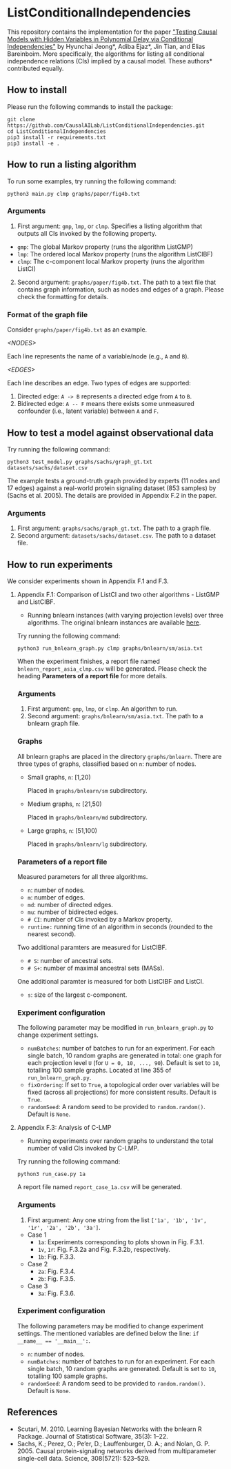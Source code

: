 # ListConditionalIndependencies

This repository contains the implementation for the paper ["Testing Causal Models with Hidden Variables in Polynomial Delay via Conditional Independencies"](https://causalai.net/r117.pdf) by Hyunchai Jeong\*, Adiba Ejaz\*, Jin Tian, and Elias Bareinboim. More specifically, the algorithms for listing all conditional independence relations (CIs) implied by a causal model.
These authors\* contributed equally.

## How to install

Please run the following commands to install the package:

```
git clone https://github.com/CausalAILab/ListConditionalIndependencies.git
cd ListConditionalIndependencies
pip3 install -r requirements.txt
pip3 install -e .
```

## How to run a listing algorithm

To run some examples, try running the following command:

```
python3 main.py clmp graphs/paper/fig4b.txt
```

### Arguments

1. First argument: `gmp`, `lmp`, or `clmp`. Specifies a listing algorithm that outputs all CIs invoked by the following property.
- `gmp`: The global Markov property (runs the algorithm ListGMP)
- `lmp`: The ordered local Markov property (runs the algorithm ListCIBF)
- `clmp`: The c-component local Markov property (runs the algorithm ListCI)

2. Second argument: `graphs/paper/fig4b.txt`. The path to a text file that contains graph information, such as nodes and edges of a graph. Please check the formatting for details.

### Format of the graph file

Consider `graphs/paper/fig4b.txt` as an example.

*&#60;NODES&#62;*

Each line represents the name of a variable/node (e.g., `A` and `B`).

*&#60;EDGES&#62;*

Each line describes an edge. Two types of edges are supported:

1. Directed edge: `A -> B` represents a directed edge from `A` to `B`.
2. Bidirected edge: `A -- F` means there exists some unmeasured confounder (i.e., latent variable) between `A` and `F`.


## How to test a model against observational data

Try running the following command:

```
python3 test_model.py graphs/sachs/graph_gt.txt datasets/sachs/dataset.csv
```

The example tests a ground-truth graph provided by experts (11 nodes and 17 edges) against a real-world protein signaling dataset (853 samples) by (Sachs et al. 2005). The details are provided in Appendix F.2 in the paper.

### Arguments

1. First argument: `graphs/sachs/graph_gt.txt`. The path to a graph file.
2. Second argument: `datasets/sachs/dataset.csv`. The path to a dataset file.

## How to run experiments

We consider experiments shown in Appendix F.1 and F.3.

1. Appendix F.1: Comparison of ListCI and two other algorithms - ListGMP and ListCIBF.
    - Running bnlearn instances (with varying projection levels) over three algorithms. The original bnlearn instances are available [here](https://www.bnlearn.com/bnrepository/).

    Try running the following command:

    ```
    python3 run_bnlearn_graph.py clmp graphs/bnlearn/sm/asia.txt
    ```

    When the experiment finishes, a report file named `bnlearn_report_asia_clmp.csv` will be generated. Please check the heading **Parameters of a report file** for more details.

    ### Arguments

    1. First argument: `gmp`, `lmp`, or `clmp`. An algorithm to run.
    2. Second argument: `graphs/bnlearn/sm/asia.txt`. The path to a bnlearn graph file.

    ### Graphs

    All bnlearn graphs are placed in the directory `graphs/bnlearn`. There are three types of graphs, classified based on `n`: number of nodes.

    * Small graphs, `n`: [1,20)

        Placed in `graphs/bnlearn/sm` subdirectory.

    * Medium graphs, `n`: [21,50)

        Placed in `graphs/bnlearn/md` subdirectory.

    * Large graphs, `n`: [51,100)

        Placed in `graphs/bnlearn/lg` subdirectory.

    ### Parameters of a report file

    Measured parameters for all three algorithms.
    * `n`: number of nodes.
    * `m`: number of edges.
    * `md`: number of directed edges.
    * `mu`: number of bidirected edges.
    * `# CI`: number of CIs invoked by a Markov property.
    * `runtime:` running time of an algorithm in seconds (rounded to the nearest second).

    Two additional paramters are measured for ListCIBF.
    * `# S`: number of ancestral sets.
    * `# S+`: number of maximal ancestral sets (MASs).

    One additional paramter is measured for both ListCIBF and ListCI.
    * `s`: size of the largest c-component.

    ### Experiment configuration

    The following parameter may be modified in `run_bnlearn_graph.py` to change experiment settings.

    * `numBatches`: number of batches to run for an experiment. For each single batch, 10 random graphs are generated in total: one graph for each projection level `U` (for `U = 0, 10, ..., 90`). Default is set to `10`, totalling 100 sample graphs. Located at line 355 of `run_bnlearn_graph.py`.
    * `fixOrdering`: If set to `True`, a topological order over variables will be fixed (across all projections) for more consistent results. Default is `True`.
    * `randomSeed`: A random seed to be provided to `random.random()`. Default is `None`.

2. Appendix F.3: Analysis of C-LMP
    - Running experiments over random graphs to understand the total number of valid CIs invoked by C-LMP.

    Try running the following command:

    ```
    python3 run_case.py 1a
    ```

    A report file named `report_case_1a.csv` will be generated.

    ### Arguments

    1. First argument: Any one string from the list `['1a', '1b', '1v', '1r', '2a', '2b', '3a']`.
    - Case 1
        * `1a`: Experiments corresponding to plots shown in Fig. F.3.1.
        * `1v`, `1r`: Fig. F.3.2a and Fig. F.3.2b, respectively.
        * `1b`: Fig. F.3.3.
    - Case 2
        * `2a`: Fig. F.3.4.
        * `2b`: Fig. F.3.5.
    - Case 3
        * `3a`: Fig. F.3.6.
    
    ### Experiment configuration

    The following parameters may be modified to change experiment settings. The mentioned variables are defined below the line: `if __name__ == '__main__':`.

    * `n`: number of nodes.
    * `numBatches`: number of batches to run for an experiment. For each single batch, 10 random graphs are generated. Default is set to `10`, totalling 100 sample graphs.
    * `randomSeed`: A random seed to be provided to `random.random()`. Default is `None`.

## References

- Scutari, M. 2010. Learning Bayesian Networks with the bnlearn R Package. Journal of Statistical Software, 35(3): 1–22.
- Sachs, K.; Perez, O.; Pe’er, D.; Lauffenburger, D. A.; and Nolan, G. P. 2005. Causal protein-signaling networks derived from multiparameter single-cell data. Science, 308(5721): 523–529.